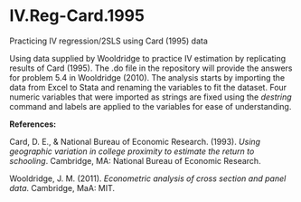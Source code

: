 # IV.Reg-Card.1995
Practicing IV regression/2SLS using Card (1995) data

Using data supplied by Wooldridge to practice IV estimation by replicating results of Card (1995). The .do file in the repository will provide the answers for problem 5.4 in Wooldridge (2010). The analysis starts by importing the data from Excel to Stata and renaming the variables to fit the dataset. Four numeric variables that were imported as strings are fixed using the *destring* command and labels are applied to the variables for ease of understanding. 


**References:**

Card, D. E., & National Bureau of Economic Research. (1993). *Using geographic variation in college proximity to estimate the return to schooling*. Cambridge, MA: National Bureau of Economic Research.

Wooldridge, J. M. (2011). *Econometric analysis of cross section and panel data*. Cambridge, MaA: MIT.



